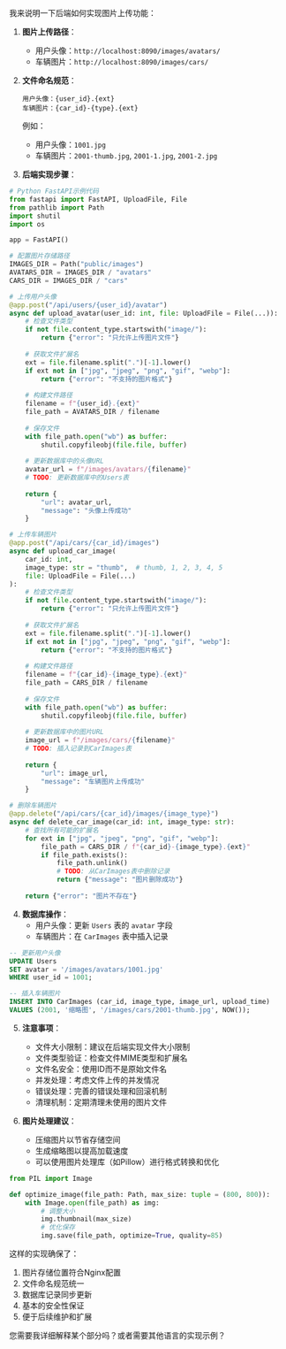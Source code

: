 我来说明一下后端如何实现图片上传功能：

1. **图片上传路径**：
   - 用户头像：`http://localhost:8090/images/avatars/`
   - 车辆图片：`http://localhost:8090/images/cars/`

2. **文件命名规范**：
   ```
   用户头像：{user_id}.{ext}
   车辆图片：{car_id}-{type}.{ext}
   ```
   例如：
   - 用户头像：`1001.jpg`
   - 车辆图片：`2001-thumb.jpg`, `2001-1.jpg`, `2001-2.jpg`

3. **后端实现步骤**：

```python
# Python FastAPI示例代码
from fastapi import FastAPI, UploadFile, File
from pathlib import Path
import shutil
import os

app = FastAPI()

# 配置图片存储路径
IMAGES_DIR = Path("public/images")
AVATARS_DIR = IMAGES_DIR / "avatars"
CARS_DIR = IMAGES_DIR / "cars"

# 上传用户头像
@app.post("/api/users/{user_id}/avatar")
async def upload_avatar(user_id: int, file: UploadFile = File(...)):
    # 检查文件类型
    if not file.content_type.startswith("image/"):
        return {"error": "只允许上传图片文件"}
    
    # 获取文件扩展名
    ext = file.filename.split(".")[-1].lower()
    if ext not in ["jpg", "jpeg", "png", "gif", "webp"]:
        return {"error": "不支持的图片格式"}
    
    # 构建文件路径
    filename = f"{user_id}.{ext}"
    file_path = AVATARS_DIR / filename
    
    # 保存文件
    with file_path.open("wb") as buffer:
        shutil.copyfileobj(file.file, buffer)
    
    # 更新数据库中的头像URL
    avatar_url = f"/images/avatars/{filename}"
    # TODO: 更新数据库中的Users表
    
    return {
        "url": avatar_url,
        "message": "头像上传成功"
    }

# 上传车辆图片
@app.post("/api/cars/{car_id}/images")
async def upload_car_image(
    car_id: int, 
    image_type: str = "thumb",  # thumb, 1, 2, 3, 4, 5
    file: UploadFile = File(...)
):
    # 检查文件类型
    if not file.content_type.startswith("image/"):
        return {"error": "只允许上传图片文件"}
    
    # 获取文件扩展名
    ext = file.filename.split(".")[-1].lower()
    if ext not in ["jpg", "jpeg", "png", "gif", "webp"]:
        return {"error": "不支持的图片格式"}
    
    # 构建文件路径
    filename = f"{car_id}-{image_type}.{ext}"
    file_path = CARS_DIR / filename
    
    # 保存文件
    with file_path.open("wb") as buffer:
        shutil.copyfileobj(file.file, buffer)
    
    # 更新数据库中的图片URL
    image_url = f"/images/cars/{filename}"
    # TODO: 插入记录到CarImages表
    
    return {
        "url": image_url,
        "message": "车辆图片上传成功"
    }

# 删除车辆图片
@app.delete("/api/cars/{car_id}/images/{image_type}")
async def delete_car_image(car_id: int, image_type: str):
    # 查找所有可能的扩展名
    for ext in ["jpg", "jpeg", "png", "gif", "webp"]:
        file_path = CARS_DIR / f"{car_id}-{image_type}.{ext}"
        if file_path.exists():
            file_path.unlink()
            # TODO: 从CarImages表中删除记录
            return {"message": "图片删除成功"}
    
    return {"error": "图片不存在"}
```

4. **数据库操作**：
   - 用户头像：更新 `Users` 表的 `avatar` 字段
   - 车辆图片：在 `CarImages` 表中插入记录

```sql
-- 更新用户头像
UPDATE Users 
SET avatar = '/images/avatars/1001.jpg' 
WHERE user_id = 1001;

-- 插入车辆图片
INSERT INTO CarImages (car_id, image_type, image_url, upload_time) 
VALUES (2001, '缩略图', '/images/cars/2001-thumb.jpg', NOW());
```

5. **注意事项**：

   - 文件大小限制：建议在后端实现文件大小限制
   - 文件类型验证：检查文件MIME类型和扩展名
   - 文件名安全：使用ID而不是原始文件名
   - 并发处理：考虑文件上传的并发情况
   - 错误处理：完善的错误处理和回滚机制
   - 清理机制：定期清理未使用的图片文件

6. **图片处理建议**：
   - 压缩图片以节省存储空间
   - 生成缩略图以提高加载速度
   - 可以使用图片处理库（如Pillow）进行格式转换和优化

```python
from PIL import Image

def optimize_image(file_path: Path, max_size: tuple = (800, 800)):
    with Image.open(file_path) as img:
        # 调整大小
        img.thumbnail(max_size)
        # 优化保存
        img.save(file_path, optimize=True, quality=85)
```

这样的实现确保了：
1. 图片存储位置符合Nginx配置
2. 文件命名规范统一
3. 数据库记录同步更新
4. 基本的安全性保证
5. 便于后续维护和扩展

您需要我详细解释某个部分吗？或者需要其他语言的实现示例？
